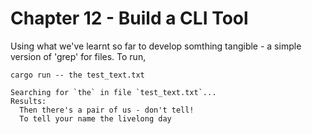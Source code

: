 # Chapter 12 - Build a CLI Tool

Using what we've learnt so far to develop somthing tangible - a simple version of 'grep' for files. To run,

```text
cargo run -- the test_text.txt

Searching for `the` in file `test_text.txt`...
Results:
  Then there's a pair of us - don't tell!
  To tell your name the livelong day
```
